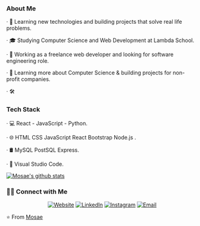   <h3>About Me</h3>
  
· 🤔    Learning new technologies and building projects that solve real life problems.

· 🎓    Studying Computer Science and Web Development at Lambda School.

· 💼    Working as a freelance web developer and looking for software engineering role.

· 🌱    Learning more about Computer Science & building projects for non-profit companies.

· 🛠   <h3>Tech Stack</h3>

· 💻    React - JavaScript - Python.

· 🌐    HTML CSS JavaScript React Bootstrap Node.js .

· 🛢    MySQL PostSQL Express.

· 🔧    Visual Studio Code.

[![Mosae's github stats](https://github-readme-stats.vercel.app/api?username=mosae&show_icons=true)](https://github.com/anuraghazra/github-readme-stats)

<h3> 🤝🏻 Connect with Me </h3>

<p align="center">
<a href="https://mosae.vercel.app"><img alt="Website" src="https://img.shields.io/badge/Website-mosae.vercel.app/-blue?style=flat-square&logo=google-chrome"></a>
<a href="https://www.linkedin.com/in/mosae-litsoane/"><img alt="LinkedIn" src="https://img.shields.io/badge/LinkedIn-Mosae%20Litsoane%20-blue?style=flat-square&logo=linkedin"></a>
<a href="https://www.instagram.com/mosae5/"><img alt="Instagram" src="https://img.shields.io/badge/Instagram-mosae5-blue?style=flat-square&logo=instagram"></a>
<a href="mailto:mosae@solomonwatson.com"><img alt="Email" src="https://img.shields.io/badge/Email-mosae@solomonwatson.com-blue?style=flat-square&logo=gmail"></a>
</p>

⭐️ From [Mosae](https://github.com/Mosae)
     
